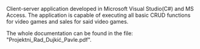 Client-server application developed in Microsoft Visual Studio(C#) and MS Access. The application is capable of executing all
basic CRUD functions for video games and sales for said video games.

The whole documentation can be found in the file: "Projektni_Rad_Dujkić_Pavle.pdf".